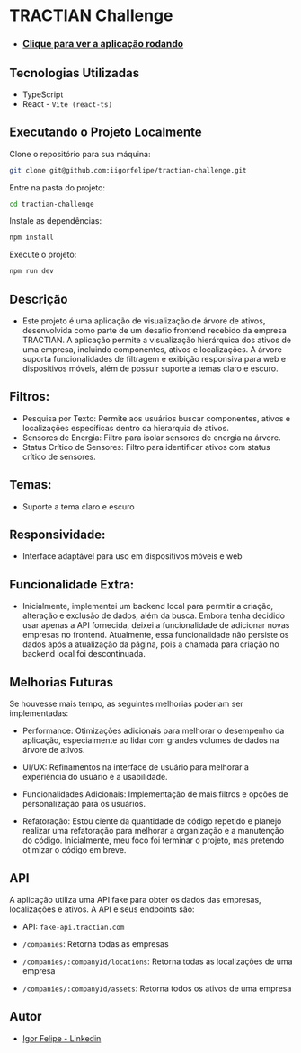 # TRACTIAN Challenge

- ### [Clique para ver a aplicação rodando](https://iigorfelipe.github.io/tractian-challenge/)

## Tecnologias Utilizadas

- TypeScript
- React - `Vite (react-ts)`

## Executando o Projeto Localmente
Clone o repositório para sua máquina:
```bash
git clone git@github.com:iigorfelipe/tractian-challenge.git
```

Entre na pasta do projeto:
```bash
cd tractian-challenge
```

Instale as dependências:
```bash
npm install
```
Execute o projeto:
```bash
npm run dev
```

## Descrição

- Este projeto é uma aplicação de visualização de árvore de ativos, desenvolvida como parte de um desafio frontend recebido da empresa TRACTIAN. A aplicação permite a visualização hierárquica dos ativos de uma empresa, incluindo componentes, ativos e localizações. A árvore suporta funcionalidades de filtragem e exibição responsiva para web e dispositivos móveis, além de possuir suporte a temas claro e escuro.


## Filtros:
- Pesquisa por Texto: Permite aos usuários buscar componentes, ativos e localizações específicas dentro da hierarquia de ativos.
- Sensores de Energia: Filtro para isolar sensores de energia na árvore.
- Status Crítico de Sensores: Filtro para identificar ativos com status crítico de sensores.

## Temas:
- Suporte a tema claro e escuro

## Responsividade:
- Interface adaptável para uso em dispositivos móveis e web

## Funcionalidade Extra:
- Inicialmente, implementei um backend local para permitir a criação, alteração e exclusão de dados, além da busca. Embora tenha decidido usar apenas a API fornecida, deixei a funcionalidade de adicionar novas empresas no frontend. Atualmente, essa funcionalidade não persiste os dados após a atualização da página, pois a chamada para criação no backend local foi descontinuada.

## Melhorias Futuras

Se houvesse mais tempo, as seguintes melhorias poderiam ser implementadas:

- Performance: Otimizações adicionais para melhorar o desempenho da aplicação, especialmente ao lidar com grandes volumes de dados na árvore de ativos.

- UI/UX: Refinamentos na interface de usuário para melhorar a experiência do usuário e a usabilidade.

- Funcionalidades Adicionais: Implementação de mais filtros e opções de personalização para os usuários.

- Refatoração: Estou ciente da quantidade de código repetido e planejo realizar uma refatoração para melhorar a organização e a manutenção do código. Inicialmente, meu foco foi terminar o projeto, mas pretendo otimizar o código em breve.


## API

A aplicação utiliza uma API fake para obter os dados das empresas, localizações e ativos. A API e seus endpoints são:

- API: `fake-api.tractian.com`

- `/companies`: Retorna todas as empresas
- `/companies/:companyId/locations`: Retorna todas as localizações de uma empresa
- `/companies/:companyId/assets`: Retorna todos os ativos de uma empresa

## Autor

- [Igor Felipe - Linkedin](https://www.linkedin.com/in/iigor-felipe/) 